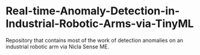 # Real-time-Anomaly-Detection-in-Industrial-Robotic-Arms-via-TinyML
Repository that contains most of the work of detection anomalies on an industrial robotic arm via Nicla Sense ME.
